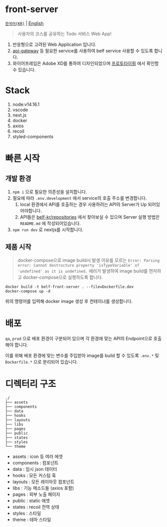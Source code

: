 # front-server

[`한국어(KR)`](./README.md) | [English](./README.en-US.md)

> 사용자의 코스를 공유하는 Todo 서비스 Web App!

1. 반응형으로 고려된 Web Application 입니다.
1. [api-gateway](https://github.com/belf-kr/api-gateway) 등 필요한 service를 사용하여 belf service 사용할 수 있도록 합니다.
1. 와이어프레임은 Adobe XD를 통하여 디자인되었으며 [프로토타이핑](https://xd.adobe.com/view/ffec9bcc-87d9-4bc6-b873-721709411173-aabf) 에서 확인할 수 있습니다.

# Stack

1. node:v14.16.1
1. vscode
1. next.js
1. docker
1. axios
1. recoil
1. styled-components

# 빠른 시작

## 개발 환경

1. `npm i` 으로 필요한 의존성을 설치합니다.
1. 필요에 따라 `.env.development` 에서 service의 호출 주소를 변경합니다.
   1. local 환경에서 API를 호출하는 경우 사용하려는 API의 Server가 Up 되어있어야합니다.
   1. API들은 [belf-kr/repositories](https://github.com/orgs/belf-kr/repositories) 에서 찾아보실 수 있으며 Server 실행 방법은 `README.md` 에 작성되어있습니다.
1. `npm run dev` 로 nextjs를 시작합니다.

## 제품 시작

> docker-compose으로 image build시 발생 이유를 모르는 `Error: Parsing error: Cannot destructure property 'isTypeVariable' of 'undefined' as it is undefined.` 에러가 발생하여 image build를 먼저하고 docker-compose으로 실행하도록 합니다.

```shell
docker build -t belf-front-server . --file=Dockerfile.dev
docker-compose up -d
```

위의 명령어를 입력해 docker image 생성 후 컨테이너를 생성합니다.

# 배포

`qa`, `prod` 으로 배포 환경이 구분되어 있으며 각 환경에 맞는 API의 Endpoint으로 호출해야 합니다.

이를 위해 배포 환경에 맞는 변수를 주입받아 image를 build 할 수 있도록 `.env.*` 및 `Dockerfile.*` 으로 분리되어 있습니다.

# 디렉터리 구조

```text
./
├── assets
├── components
├── data
├── hooks
├── layouts
├── libs
├── pages
├── public
├── states
├── styles
└── theme
```

- assets : icon 등 여러 에셋
- components : 컴포넌트
- data : 임시 json 데이터
- hooks : 모든 커스텀 훅
- layouts : 모든 레이아웃 컴포넌트
- libs : 기능 메소드들 (axios 포함)
- pages : 외부 노출 페이지
- public : static 에셋
- states : recoil 전역 상태
- styles : 스타일
- theme : 테마 스타일
